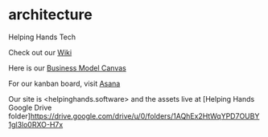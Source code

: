 # architecture
Helping Hands Tech

Check out our [Wiki](https://github.com/helpinghandsvolunteer/architecture/wiki)

Here is our [Business Model Canvas](https://canvanizer.com/canvas/wkm8YBnzFAedb)

For our kanban board, visit [Asana](https://app.asana.com/0/710234098452810/list)

Our site is <helpinghands.software> and the assets live at [Helping Hands Google Drive folder]<https://drive.google.com/drive/u/0/folders/1AQhEx2HtWqYPD7OUBY1gl3lo0RXO-H7x>
